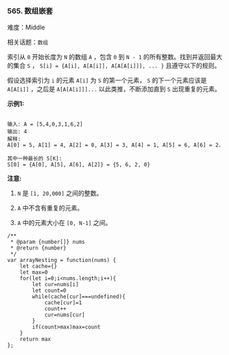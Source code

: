 ### 565. 数组嵌套

难度：Middle

相关话题：`数组`

索引从 `0` 开始长度为 `N` 的数组 `A` ，包含 `0` 到 `N - 1` 的所有整数。找到并返回最大的集合 `S` ， `S[i] = {A[i], A[A[i]], A[A[A[i]]], ... }` 且遵守以下的规则。



假设选择索引为 `i` 的元素 `A[i]` 为 `S` 的第一个元素， `S` 的下一个元素应该是 `A[A[i]]` ，之后是 `A[A[A[i]]]...`  以此类推，不断添加直到 `S` 出现重复的元素。



**示例1:** 



```

输入: A = [5,4,0,3,1,6,2]
输出: 4
解释: 
A[0] = 5, A[1] = 4, A[2] = 0, A[3] = 3, A[4] = 1, A[5] = 6, A[6] = 2.

其中一种最长的 S[K]:
S[0] = {A[0], A[5], A[6], A[2]} = {5, 6, 2, 0}
```


**注意:** 




1.  `N` 是 `[1, 20,000]` 之间的整数。

2.  `A` 中不含有重复的元素。

3.  `A` 中的元素大小在 `[0, N-1]` 之间。




```
/**
 * @param {number[]} nums
 * @return {number}
 */
var arrayNesting = function(nums) {
    let cache={}
    let max=0
    for(let i=0;i<nums.length;i++){
        let cur=nums[i]
        let count=0
        while(cache[cur]===undefined){
            cache[cur]=1
            count++
            cur=nums[cur]
        }
        if(count>max)max=count
    }
    return max
};
```


